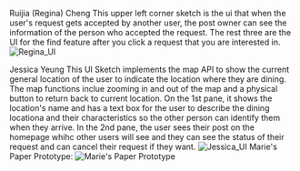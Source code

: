 Ruijia (Regina) Cheng
This upper left corner sketch is the ui that when the user's request gets accepted by another user, the post owner can see the information of the person who accepted the request. The rest three are the UI for the find feature after you click a request that you are interested in. 
![Regina_UI](https://github.com/dingqixin/chicas/blob/master/img/userinterface/2nd/2103140889.jpg)

Jessica Yeung
This UI Sketch implements the map API to show the current general location of the user to indicate the location where they are dining. The map functions inclue zooming in and out of the map and a physical button to return back to current location. On the 1st pane, it shows the location's name and has a text box for the user to describe the dining locationa and their characteristics so the other person can identify them when they arrive. In the 2nd pane, the user sees their post on the homepage whihc other users will see and they can see the status of their request and can cancel their request if they want.
![Jessica_UI](https://raw.githubusercontent.com/dingqixin/chicas/ab2d7d9068d0e0600311e32d3b2b2766e2d183b5/img/userinterface/2nd/Post_UI.JPG)
Marie's Paper Prototype:
![Marie's Paper Prototype](https://raw.githubusercontent.com/dingqixin/chicas/master/img/userinterface/2nd/17976184_1391743137549013_1456000768_o.jpg)
